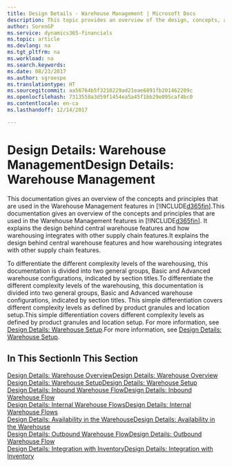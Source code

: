 ```yaml
---
title: Design Details - Warehouse Management | Microsoft Docs
description: This topic provides an overview of the design, concepts, and principles behind the Warehouse Management features in Dynamics 365.
author: SorenGP
ms.service: dynamics365-financials
ms.topic: article
ms.devlang: na
ms.tgt_pltfrm: na
ms.workload: na
ms.search.keywords: 
ms.date: 08/23/2017
ms.author: sgroespe
ms.translationtype: HT
ms.sourcegitcommit: aa56764b5f3210229ad21eae6891fb201462209c
ms.openlocfilehash: 7313558a3d59f1454ea5a45f1bb29e095caf4bc0
ms.contentlocale: en-ca
ms.lasthandoff: 12/14/2017

---
```

# <a name="design-details-warehouse-management"></a><span data-ttu-id="a81d9-103">Design Details: Warehouse Management</span><span class="sxs-lookup"><span data-stu-id="a81d9-103">Design Details: Warehouse Management</span></span>
<span data-ttu-id="a81d9-104">This documentation gives an overview of the concepts and principles that are used in the Warehouse Management features in [!INCLUDE[d365fin](includes/d365fin_md.md)].</span><span class="sxs-lookup"><span data-stu-id="a81d9-104">This documentation gives an overview of the concepts and principles that are used in the Warehouse Management features in [!INCLUDE[d365fin](includes/d365fin_md.md)].</span></span> <span data-ttu-id="a81d9-105">It explains the design behind central warehouse features and how warehousing integrates with other supply chain features.</span><span class="sxs-lookup"><span data-stu-id="a81d9-105">It explains the design behind central warehouse features and how warehousing integrates with other supply chain features.</span></span>  

<span data-ttu-id="a81d9-106">To differentiate the different complexity levels of the warehousing, this documentation is divided into two general groups, Basic and Advanced warehouse configurations, indicated by section titles.</span><span class="sxs-lookup"><span data-stu-id="a81d9-106">To differentiate the different complexity levels of the warehousing, this documentation is divided into two general groups, Basic and Advanced warehouse configurations, indicated by section titles.</span></span> <span data-ttu-id="a81d9-107">This simple differentiation covers different complexity levels as defined by product granules and location setup.</span><span class="sxs-lookup"><span data-stu-id="a81d9-107">This simple differentiation covers different complexity levels as defined by product granules and location setup.</span></span> <span data-ttu-id="a81d9-108">For more information, see [Design Details: Warehouse Setup](design-details-warehouse-setup.md).</span><span class="sxs-lookup"><span data-stu-id="a81d9-108">For more information, see [Design Details: Warehouse Setup](design-details-warehouse-setup.md).</span></span>  

## <a name="in-this-section"></a><span data-ttu-id="a81d9-109">In This Section</span><span class="sxs-lookup"><span data-stu-id="a81d9-109">In This Section</span></span>  
[<span data-ttu-id="a81d9-110">Design Details: Warehouse Overview</span><span class="sxs-lookup"><span data-stu-id="a81d9-110">Design Details: Warehouse Overview</span></span>](design-details-warehouse-overview.md)  
[<span data-ttu-id="a81d9-111">Design Details: Warehouse Setup</span><span class="sxs-lookup"><span data-stu-id="a81d9-111">Design Details: Warehouse Setup</span></span>](design-details-warehouse-setup.md)  
[<span data-ttu-id="a81d9-112">Design Details: Inbound Warehouse Flow</span><span class="sxs-lookup"><span data-stu-id="a81d9-112">Design Details: Inbound Warehouse Flow</span></span>](design-details-inbound-warehouse-flow.md)  
[<span data-ttu-id="a81d9-113">Design Details: Internal Warehouse Flows</span><span class="sxs-lookup"><span data-stu-id="a81d9-113">Design Details: Internal Warehouse Flows</span></span>](design-details-internal-warehouse-flows.md)  
[<span data-ttu-id="a81d9-114">Design Details: Availability in the Warehouse</span><span class="sxs-lookup"><span data-stu-id="a81d9-114">Design Details: Availability in the Warehouse</span></span>](design-details-availability-in-the-warehouse.md)  
[<span data-ttu-id="a81d9-115">Design Details: Outbound Warehouse Flow</span><span class="sxs-lookup"><span data-stu-id="a81d9-115">Design Details: Outbound Warehouse Flow</span></span>](design-details-outbound-warehouse-flow.md)  
[<span data-ttu-id="a81d9-116">Design Details: Integration with Inventory</span><span class="sxs-lookup"><span data-stu-id="a81d9-116">Design Details: Integration with Inventory</span></span>](design-details-integration-with-inventory.md)

